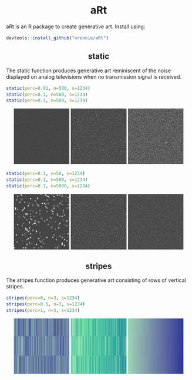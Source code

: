 <h1 align="center">
aRt</h1>

aRt is an R package to create generative art. Install using:
``` r
devtools::install_github("nrennie/aRt")
```
<h2 align="center">
static</h2>

The static function produces generative art reminiscent of the noise displayed on analog televisions when no transmission signal is received.

``` r
static(perc=0.01, n=500, s=1234)
static(perc=0.1, n=500, s=1234)
static(perc=0.3, n=500, s=1234)
```
<p align="center">
<img src="/images/static_p01_n500.jpeg?raw=true" width="30%">
<img src="/images/static_p10_n500.jpeg?raw=true" width="30%">
<img src="/images/static_p30_n500.jpeg?raw=true" width="30%">
</p>

``` r
static(perc=0.1, n=50, s=1234)
static(perc=0.1, n=500, s=1234)
static(perc=0.1, n=5000, s=1234)
```
<p align="center">
<img src="/images/static_p10_n50.jpeg?raw=true" width="30%">
<img src="/images/static_p10_n500.jpeg?raw=true" width="30%">
<img src="/images/static_p10_n5000.jpeg?raw=true" width="30%">
</p>

<h2 align="center">
stripes</h2>

The stripes function produces generative art consisting of rows of vertical stripes.

``` r
stripes(perc=0, n=3, s=1234)
stripes(perc=0.5, n=3, s=1234)
stripes(perc=1, n=3, s=1234)
```
<p align="center">
<img src="/images/stripes_p00_n3.jpeg?raw=true" width="30%">
<img src="/images/stripes_p50_n3.jpeg?raw=true" width="30%">
<img src="/images/stripes_p100_n3.jpeg?raw=true" width="30%">
</p>
